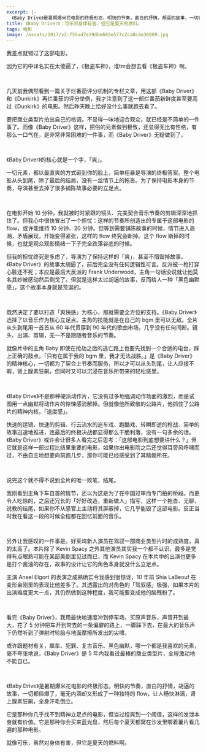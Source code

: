 ```yaml
---
excerpt: |-
  《Baby Drive》是暑期爆米花电影的终极形态，明快的节奏，直白的抒情，胡逼的故事，一切都俗爆了，毫无内涵却又形成了一种独特的 flow，让人畅快淋漓，汗毛倒立，肾上腺素狂飙。
title: 《Baby Driver》：可乐对身体有害，但它是夏天的燃料。
tags: 电影
image: /assets/2017/v2-f55ad7e39dbe682e577c2ca8c4e36089.jpg
---
```


我差点就错过了这部电影。 

因为它的中译名实在太傻逼了，《极盗车神》，谁tm会想去看《极盗车神》啊。

<br>

几天前我偶然看到一篇关于烂番茄评分机制的专栏文章，用这部《Baby Driver》和《Dunkirk》再烂番茄的评分举例，我才注意到了这一部烂番茄新鲜度甚至要高过《Dunkirk》的电影。然后昨天晚上恰好没什么事就跑去看了。  

要把商业类型片拍出自己的格调，不显得一味地迎合观众，就已经是不简单的一件事了。而像《Baby Driver》这样，把俗的元素做到极致，还显得无比有性格，有那么一口气在，是非常非常困难的一件事，而《Baby Driver》无疑做到了。

<br>

《Baby Driver》的核心就是一个字，「爽」。  

一切元素，都以最直爽的方式砸到你的脸上，简单粗暴是导演的终极答案。整个电影从头到尾，除了最后的结局，没有一丝情节上的拖沓。为了保持电影本身的节奏，导演甚至去掉了很多铺陈故事必要的立足点。

<br>

在电影开始 10 分钟，我就被时时紧跟的镜头、完美契合音乐节奏的剪辑深深地抓住了。但我心中很快冒出了一个担忧：这样的节奏所创造出的专属于这部电影的 flow，或许能维持 10 分钟、20 分钟。但等到需要铺陈故事的时候，情节进入高潮，矛盾展现，开始变得紧张，这样的 flow 终究会断掉。这个 flow 断掉的时候，也就是观众观影情绪一下子完全跌落谷底的时候。  

但我的担忧终究是多虑了，导演为了保持这样的「爽」，甚至不惜毁掉故事。《Baby Driver》的故事太胡逼了，前后完全没有任何逻辑性可言。反派被一枪打穿心脏还不死；本应是最后大反派的 Frank Underwood，主角一句话没说就让他莫名其妙被感动然后倒戈了。但就是这样太过胡逼的故事，反而给人一种「黑色幽默感」，这个故事本身就是荒诞的。

<br>

既然决定了要以打造「爽快感」为核心，那就需要全方位的支持。《Baby Driver》选择了以音乐作为核心立足点。主角的技能就是在自己的 bgm 里可以无敌。全片从头到尾用一首首从 60 年代贯穿到 90 年代的歌曲串场，几乎没有任何间断。镜头、出演、剪辑，无一不是跟随者音乐的节奏。  

就像片中的主角 Baby 即使在抢劫之后的逃亡路上也要先找到一个合适的电台，踩上正确的鼓点，「只有在属于我的 bgm 里，我才无法战胜。」是《Baby Driver》的精神核心，一切都为了契合上节奏而服务，所以才可以从头到尾，让人应接不暇，肾上腺素狂飙，但同时又可以沉浸在音乐所带来的轻松感里。

<br>

《Baby Drive》不是那种硬派动作片，它没有过多地强调动作场面的激烈，而是试图用一点幽默将动作片的惊悚感消解掉。但就像他所致敬的公路片，他抓住了公路片的精神内核，「速度感」。  

快速的运镜、快速的剪辑、行云流水的追车戏、跑酷戏、转瞬即逝的枪战、简单的故事迅速地推进，连最后的终极决战都显得那么干脆利落，没有一句多余的话。  
《Baby Driver》或许会让很多人看完之后思考：「这部电影到底想要讲什么？」但它就是这样一部过程比结果重要的电影，如果你出电影院之后还觉得耳旁风呼啸而过，不由自主地想要向前跑几步，那你可能已经感受到了其精髓所在。

<br>

说完这个就不得不说到全片的唯一败笔，结尾。  

我刚看到主角下车自首的情节，还以为这是为了在中国过审而专门拍的桥段。而更令人吃惊的，之后还冗长的「好好改造，重新做人」描写，这样一个拖沓、无聊、说教的结尾，如果你不从感官上主动将其屏蔽掉，它几乎能毁了这部电影。反正当时我在看这一段的时候全程都在回忆前面的音乐。

<br>

另外让我感叹的一件事是。好莱坞新人演员在驾驭一部商业类型片时的成熟度，真的太高了。本片除了 Kevin Spacy 之外其他演员其实我一个都不认识，最多是觉得有点眼熟可能在某部美剧里见过而已，而 Kevin Spacy 在本片中的出演也更多是打个酱油的存在，故事的设计让它的角色本身就没什么立足点。  

主演 Ansel Elgort 的表演之成熟确实令我感到很惊讶，10 年前 Shia LaBeouf 在变形金刚里的表现比他差多了。其透露出的对角色的「驾驭感」极强，如果本片的出演难度更大一点，其仍然做到这种程度，我可能要变成他的脑残粉了。

<br>

看完《Baby Driver》，我用最快地速度冲到停车场，买原声音乐，声音开到最大，花了 5 分钟把车开到常去的一条偏僻的路上，一脚踩下去，在最大的音乐声下仍然听到了弹射时轮胎与地面摩擦所发出的尖啸。  

或许跟题材有关，飙车、犯罪、复古音乐、黑色幽默，哪一个都是我喜欢的元素，毫不夸张地说，《Baby Driver》是 5 年内我看过最棒的商业类型片，全程激动地不能自已。

<br>

《Baby Drive》是暑期爆米花电影的终极形态，明快的节奏，直白的抒情，胡逼的故事，一切都俗爆了，毫无内涵却又形成了一种独特的 flow，让人畅快淋漓，肾上腺素狂飙，全身汗毛倒立。  

它是那种你几乎找不到精神立足点的电影，但当过程爽到一个阈值，这样的发泄本身就有价值。它是那种你会买来蓝光盘，然后每个夏天都窝在沙发里嚼着薯片看几遍的那种电影。  

就像可乐，虽然对身体有害，但它是夏天的燃料啊。
